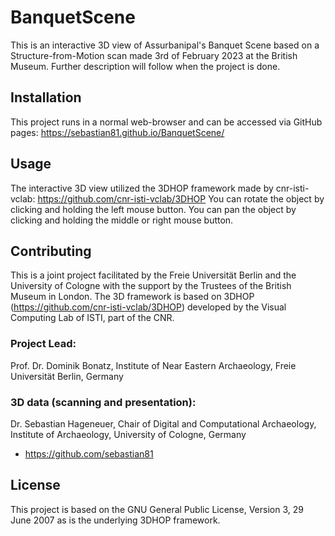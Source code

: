 # BanquetScene

This is an interactive 3D view of Assurbanipal's Banquet Scene based on a Structure-from-Motion scan made 3rd of February 2023 at the British Museum. Further description will follow when the project is done.

## Installation

This project runs in a normal web-browser and can be accessed via GitHub pages: https://sebastian81.github.io/BanquetScene/

## Usage

The interactive 3D view utilized the 3DHOP framework made by cnr-isti-vclab: https://github.com/cnr-isti-vclab/3DHOP
You can rotate the object by clicking and holding the left mouse button. You can pan the object by clicking and holding the middle or right mouse button.

## Contributing

This is a joint project facilitated by the Freie Universität Berlin and the University of Cologne with the support by the Trustees of the British Museum in London. The 3D framework is based on 3DHOP (https://github.com/cnr-isti-vclab/3DHOP) developed by the Visual Computing Lab of ISTI, part of the CNR.

### Project Lead:
Prof. Dr. Dominik Bonatz, Institute of Near Eastern Archaeology, Freie Universität Berlin, Germany
### 3D data (scanning and presentation):
Dr. Sebastian Hageneuer, Chair of Digital and Computational Archaeology, Institute of Archaeology, University of Cologne, Germany
- https://github.com/sebastian81

## License

This project is based on the GNU General Public License, Version 3, 29 June 2007 as is the underlying 3DHOP framework.
